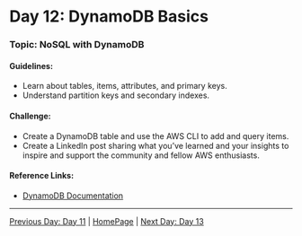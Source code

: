 # **Day 12: DynamoDB Basics**

### Topic: NoSQL with DynamoDB

#### Guidelines:
- Learn about tables, items, attributes, and primary keys.
- Understand partition keys and secondary indexes.


#### Challenge:
- Create a DynamoDB table and use the AWS CLI to add and query items.
- Create a LinkedIn post sharing what you’ve learned and your insights to inspire and support the community and fellow AWS enthusiasts.

#### Reference Links:
- [DynamoDB Documentation](https://docs.aws.amazon.com/dynamodb)

---

[Previous Day: Day 11](../Day11/README.md) | [HomePage](../README.md) | [Next Day: Day 13](../Day13/README.md)
